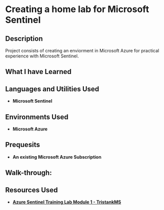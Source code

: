 <h1>Creating a home lab for Microsoft Sentinel</h1>


<h2>Description</h2>
Project consists of creating an enviorment in Microsoft Azure for practical experience with Microsoft Sentinel.
<br />

<h2>What I have Learned</h2>

<h2>Languages and Utilities Used</h2>

- <b>Microsoft Sentinel</b>

<h2>Environments Used </h2>

- <b>Microsoft Azure</b>

<h2>Prequesits</h2>

- <b>An existing Microsoft Azure Subscription</b>

<h2>Walk-through:</h2>

<h2>Resources Used</h2>

- <b><a href='https://github.com/Azure/Azure-Sentinel/blob/master/Solutions/Training/Azure-Sentinel-Training-Lab/Modules/Module-1-Setting-up-the-environment.md'>Azure Sentinel Training Lab Module 1 - TristankMS</a></b>


<!--
 ```diff
- text in red
+ text in green
! text in orange
# text in gray
@@ text in purple (and bold)@@
```
